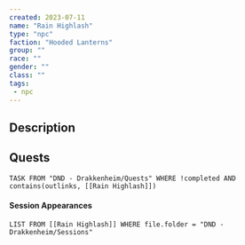 ```yaml
---
created: 2023-07-11
name: "Rain Highlash"
type: "npc"
faction: "Hooded Lanterns"
group: ""
race: ""
gender: ""
class: ""
tags:
 - npc
---
```

## Description


## Quests
```dataview
TASK FROM "DND - Drakkenheim/Quests" WHERE !completed AND contains(outlinks, [[Rain Highlash]]) 
```

#### Session Appearances
```dataview
LIST FROM [[Rain Highlash]] WHERE file.folder = "DND - Drakkenheim/Sessions"
```



